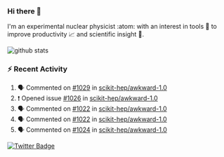### Hi there 👋 

I'm an experimental nuclear physicist :atom: with an interest in tools :wrench: to improve productivity :chart_with_upwards_trend: and scientific insight :telescope:.

![github stats](https://github-readme-stats.vercel.app/api?username=agoose77&show_icons=true&hide_rank=true&hide_title=true&bg_color=30,e76445,904e95&text_color=efe3ec&icon_color=efe3ec)
<!--
**agoose77/agoose77** is a ✨ _special_ ✨ repository because its `README.md` (this file) appears on your GitHub profile.

Here are some ideas to get you started:

- 🔭 I’m currently working on ...
- 🌱 I’m currently learning ...
- 👯 I’m looking to collaborate on ...
- 🤔 I’m looking for help with ...
- 💬 Ask me about ...
- 📫 How to reach me: ...
- 😄 Pronouns: ...
- ⚡ Fun fact: ...
-->

### :zap: Recent Activity
<!--START_SECTION:activity-->
1. 🗣 Commented on [#1029](https://github.com/scikit-hep/awkward-1.0/issues/1029) in [scikit-hep/awkward-1.0](https://github.com/scikit-hep/awkward-1.0)
2. ❗️ Opened issue [#1026](https://github.com/scikit-hep/awkward-1.0/issues/1026) in [scikit-hep/awkward-1.0](https://github.com/scikit-hep/awkward-1.0)
3. 🗣 Commented on [#1022](https://github.com/scikit-hep/awkward-1.0/issues/1022) in [scikit-hep/awkward-1.0](https://github.com/scikit-hep/awkward-1.0)
4. 🗣 Commented on [#1022](https://github.com/scikit-hep/awkward-1.0/issues/1022) in [scikit-hep/awkward-1.0](https://github.com/scikit-hep/awkward-1.0)
5. 🗣 Commented on [#1024](https://github.com/scikit-hep/awkward-1.0/issues/1024) in [scikit-hep/awkward-1.0](https://github.com/scikit-hep/awkward-1.0)
<!--END_SECTION:activity-->


[![Twitter Badge](https://img.shields.io/twitter/follow/agoose77?style=flat-square&logo=Twitter&logoColor=white&color=cornflowerblue)](https://twitter.com/agoose77)
